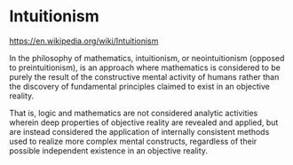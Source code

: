 # Intuitionism

https://en.wikipedia.org/wiki/Intuitionism

In the philosophy of mathematics, 
intuitionism, or neointuitionism 
(opposed to preintuitionism), 
is an approach where 
mathematics is considered to be 
purely the result 
of the constructive mental activity of humans 
rather than the discovery of fundamental principles 
claimed to exist in an objective reality.

That is, logic and mathematics are not considered analytic activities 
wherein deep properties of objective reality are revealed and applied, 
but are instead considered 
the application of internally consistent methods 
used to realize more complex mental constructs, 
regardless of their possible 
independent existence in an objective reality.
